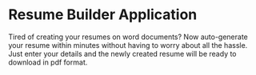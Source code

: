 # Resume Builder Application

Tired of creating your resumes on word documents?
Now auto-generate your resume within minutes without having to worry about all the hassle. Just enter your details and the newly created resume will be ready to download in pdf format.

